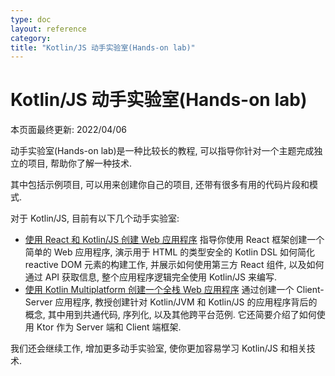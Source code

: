 ```yaml
---
type: doc
layout: reference
category:
title: "Kotlin/JS 动手实验室(Hands-on lab)"
---
```


# Kotlin/JS 动手实验室(Hands-on lab)

本页面最终更新: 2022/04/06

动手实验室(Hands-on lab)是一种比较长的教程, 可以指导你针对一个主题完成独立的项目, 帮助你了解一种技术. 

其中包括示例项目, 可以用来创建你自己的项目, 还带有很多有用的代码片段和模式.

对于 Kotlin/JS, 目前有以下几个动手实验室:

* [使用 React 和 Kotlin/JS 创建 Web 应用程序](https://play.kotlinlang.org/hands-on/Building%20Web%20Applications%20with%20React%20and%20Kotlin%20JS/)
  指导你使用 React 框架创建一个简单的 Web 应用程序, 演示用于 HTML 的类型安全的 Kotlin DSL 如何简化 reactive DOM 元素的构建工作, 
  并展示如何使用第三方 React 组件, 以及如何通过 API 获取信息,
  整个应用程序逻辑完全使用 Kotlin/JS 来编写.
* [使用 Kotlin Multiplatform 创建一个全栈 Web 应用程序](https://play.kotlinlang.org/hands-on/Full%20Stack%20Web%20App%20with%20Kotlin%20Multiplatform/)
  通过创建一个 Client-Server 应用程序, 教授创建针对 Kotlin/JVM 和 Kotlin/JS 的应用程序背后的概念,
  其中用到共通代码, 序列化, 以及其他跨平台范例.
  它还简要介绍了如何使用 Ktor 作为 Server 端和 Client 端框架.

我们还会继续工作, 增加更多动手实验室, 使你更加容易学习 Kotlin/JS 和相关技术.
